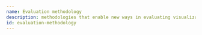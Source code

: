 ```yaml
---
name: Evaluation methodology
description: methodologies that enable new ways in evaluating visualization solutions
id: evaluation-methodology
---
```


